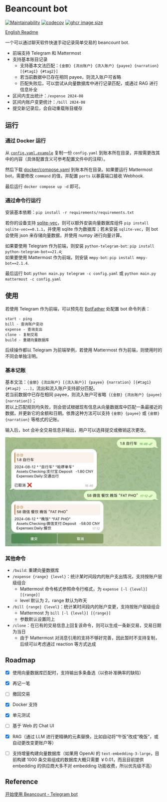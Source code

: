 # Beancount bot
[![Maintainability](https://api.codeclimate.com/v1/badges/1d9a175911e39f5b576f/maintainability)](https://codeclimate.com/github/StdioA/beancount-bot/maintainability)
[![codecov](https://codecov.io/github/StdioA/beancount-bot/graph/badge.svg?token=PPEO1607AJ)](https://codecov.io/github/StdioA/beancount-bot)
[![ghcr image size](https://ghcr-badge.egpl.dev/stdioa/beancount-bot/size?color=%2344cc11&tag=latest&label=image+size&trim=)](https://github.com/users/stdioa/packages/container/package/beancount-bot)

[English Readme](README.md)

一个可以通过聊天软件快速手动记录简单交易的 beancount bot.

* 前端支持 Telegram 和 Mattermost
* 支持基本账目记录
    * 支持基本文法匹配：`{金额} {流出账户} {流入账户} {payee} {narration} [{#tag1} {#tag2}]`
    * 若当前数据中已存在相同 payee，则流入账户可省略
    * 匹配失败后，可以尝试从向量数据库中进行记录匹配，或通过 RAG 进行信息补全
* 区间内支出统计：`/expense 2024-08`
* 区间内账户变更统计：`/bill 2024-08`
* 提交新记录后，会自动重载账目缓存

## 运行
### 通过 Docker 运行
从 [`config.yaml.example`](config.yaml.example) 复制一份 `config.yaml` 到账本所在目录，并按需更改其中的内容（具体配置含义可参考配置文件中的注释）。

然后下载 [docker/compose.yaml](docker/compose.yaml) 到账本所在目录。如果要运行 Mattermost bot，需要修改 `command` 的值，并配置 `ports` 以暴露端口接收 Webhook.

最后运行 `docker compose up -d` 即可。

### 通过命令行运行
安装基本依赖：`pip install -r requirements/requirements.txt`

若你的设备支持 [sqlite-vec](https://github.com/asg017/sqlite-vec)，则可以额外安装向量数据库组件 `pip install sqlite-vec==0.1.1`，并使用 sqlite 作为数据库；若未安装 `sqlite-vec`，则 bot 会使用 json 来存储向量数据，并使用 numpy 进行向量计算。

如果要使用 Telegram 作为前端，则安装 `python-telegram-bot`: `pip install python-telegram-bot==21.4`;  
如果要使用 Mattermost 作为前端，则安装 `mmpy-bot`: `pip install mmpy-bot==2.1.4`.

最后运行 bot: `python main.py telegram -c config.yaml` 或 `python main.py mattermost -c config.yaml`

## 使用
若使用 Telegram 作为前端，可以预先在 [BotFather](https://telegram.me/BotFather) 处配置 bot 命令列表：

```
start - ping
bill - 查询账户变动
expense - 查询支出
clone - 复制交易
build - 重建向量数据库
```

后续操作都以 Telegram 为前端举例，若使用 Mattermost 作为前端，则使用时的不同会单独注明。

### 基本记账
基本文法：`{金额} {流出账户} [{流入账户}] {payee} {narration} [{#tag1} {#tag2} ...]`，流出和流入账户支持部分匹配。  
若当前数据中已存在相同 payee，则流入账户可省略（`{金额} {流出账户} {payee} {narration}`）；  
若以上匹配规则均失败，则会尝试根据现有信息从向量数据库中匹配一条最接近的数据，并更新它的金额和日期。依靠这种方法可以支持 `{金额} {payee}` 或 `{金额} {narration}` 等格式的记账。

输入后，bot 会补全交易信息并输出，用户可以选择提交或撤销这次更改。

<img src="example/basic_record.png" alt="基本记账示例" width="500" height="350">

### 其他命令
* `/build`: 重建向量数据库
* `/expense {range} {level}`：统计某时间段内的账户支出情况，支持按账户层级组合
    * Mattermost 命令格式参照命令行格式，为 `expense [-l {level}] [{range}]`
    * level 默认为 2，range 默认为昨天
* `/bill {range} {level}`：统计某时间段内的账户变更，支持按账户层级组合
    * Mattermost 为 `bill [-l {level}] [{range}]`
    * 参数默认设置同上
* `/clone`：在已有的交易信息上回复该命令，则可以生成一条新交易，交易日期为当日
    * 由于 Mattermost 对消息引用的支持不够好完善，因此暂时不支持复制，后续可以考虑通过 reaction 等方式达成

## Roadmap
- [x] 使用向量数据库匹配时，支持输出多条备选（以弥补准确率的缺陷）
- [x] 再记一笔
- [ ] 撤回交易
- [x] Docker 支持
- [x] 单元测试
- [ ] 基于 Web 的 Chat UI
- [x] RAG（通过 LLM 进行更精确的元素替换，比如自动将“午饭”改成“晚饭”，或自动更改变更账户等）
- [ ] 支持增量构建向量数据库（如果用 OpenAI 的 `text-embedding-3-large`，目前构建 1000 条交易组成的数据库大概只需要 ￥0.01，而且目前提供 embedding 的供应商大多不对 embedding 功能收费，所以优先级不高）


## Reference
[开始使用 Beancount - Telegram bot](https://blog.stdioa.com/2020/09/using-beancount/#telegram-bot)
